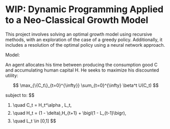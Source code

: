 # WIP: Dynamic Programming Applied to a Neo-Classical Growth Model

This project involves solving an optimal growth model using recursive methods, with an exploration of the case of a greedy policy. Additionally, it includes a resolution of the optimal policy using a neural network approach.

Model:

An agent allocates his time between producing the consumption good C and accumulating human capital H.
He seeks to maximize his discounted utility:

$$
\max_{\{C_t\}_{t=0}^{\infty}} \sum_{t=0}^{\infty} \beta^t U(C_t)
$$

subject to:
$$
1. \quad C_t = H_t^\alpha \, L_t,
$$
$$
2. \quad H_t = (1 - \delta)\,H_{t+1} + \bigl(1 - L_{t-1}\bigr),
$$
$$
3. \quad L_t \in [0,1]
$$
